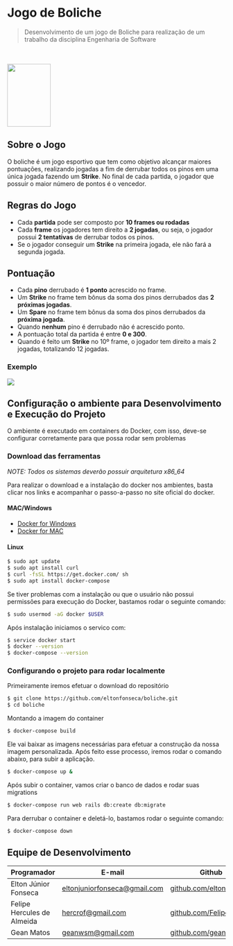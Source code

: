 # Jogo de Boliche
> Desenvolvimento de um jogo de Boliche para realização de um trabalho da disciplina Engenharia de Software

<br><br>
<img src="http://www.pizzariafontanaditrevi.com.br/web-files/img/logotipo_boliche.png" width="100" height="145">

## Sobre o Jogo 

O boliche é um jogo esportivo que tem como objetivo alcançar maiores pontuações, realizando jogadas a fim de derrubar todos os pinos em uma única jogada fazendo um **Strike**. No final de cada partida, o jogador que possuir o maior número de pontos é o vencedor.

## Regras do Jogo

* Cada **partida** pode ser composto por **10 frames ou rodadas**
* Cada **frame** os jogadores tem direito a **2 jogadas**, ou seja, o jogador possui **2 tentativas** de derrubar todos os pinos.
* Se o jogador conseguir um **Strike** na primeira jogada, ele não fará a segunda jogada.

## Pontuação

* Cada **pino** derrubado é **1 ponto** acrescido no frame.
* Um **Strike** no frame tem bônus da soma dos pinos derrubados das **2 próximas jogadas**.
* Um **Spare** no frame tem bônus da soma dos pinos derrubados da **próxima jogada**.
* Quando **nenhum** pino é derrubado não é acrescido ponto.
* A pontuação total da partida é entre **0 e 300**.
* Quando é feito um **Strike** no 10º frame, o jogador tem direito a mais 2 jogadas, totalizando 12 jogadas.

### Exemplo

<img src="https://i.imgur.com/f1HiRdL.png">

## Configuração o ambiente para Desenvolvimento e Execução do Projeto

O ambiente é executado em containers do Docker, com isso, deve-se configurar corretamente para que possa rodar sem problemas

### Download das ferramentas

_NOTE: Todos os sistemas deverão possuir arquitetura x86_64_

Para realizar o download e a instalação do docker nos ambientes, basta clicar nos links e acompanhar o passo-a-passo no site oficial do docker.

#### MAC/Windows

* [Docker for Windows](https://docs.docker.com/docker-for-windows/install/) 
* [Docker for MAC](https://docs.docker.com/docker-for-mac/install/)

#### Linux

```bash
$ sudo apt update
$ sudo apt install curl
$ curl -fsSL https://get.docker.com/ sh
$ sudo apt install docker-compose
```
Se tiver problemas com a instalação ou que o usuário não possui permissões para execução do Docker, bastamos rodar o seguinte comando: 

```bash
$ sudo usermod -aG docker $USER
```

Após instalação iniciamos o servico com: 

```bash
$ service docker start
$ docker --version
$ docker-compose --version
```
### Configurando o projeto para rodar localmente

Primeiramente iremos efetuar o download do repositório

```bash
$ git clone https://github.com/eltonfonseca/boliche.git
$ cd boliche
```
Montando a imagem do container

```bash
$ docker-compose build
```
Ele vai baixar as imagens necessárias para efetuar a construção da nossa imagem personalizada. Após feito esse processo, iremos rodar o comando abaixo, para subir a aplicação.

```bash
$ docker-compose up &
```
Após subir o container, vamos criar o banco de dados e rodar suas migrations

```bash
$ docker-compose run web rails db:create db:migrate
```

Para derrubar o container e deletá-lo, bastamos rodar o seguinte comando: 

```bash
$ docker-compose down
```

## Equipe de Desenvolvimento

| Programador                | E-mail                       | Github                                                     |
|----------------------------|------------------------------|------------------------------------------------------------|
| Elton Júnior Fonseca       | eltonjuniorfonseca@gmail.com | [github.com/eltonfonseca](https://github.com/eltonfonseca) |
| Felipe Hercules de Almeida | hercrof@gmail.com            | [github.com/FelipeHerc](https://github.com/FelipeHerc)     |
| Gean Matos                 | geanwsm@gmail.com            | [github.com/geanwsm](https://github.com/geanwsm)           |
